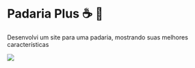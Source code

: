 # Padaria Plus :coffee: :bread:
Desenvolvi um site para uma padaria, mostrando suas melhores características

<div>
  <img src="https://user-images.githubusercontent.com/97187822/171281568-cf7b931d-ccd2-4b49-bee4-dd8efbb11d20.gif" />
  </div>

